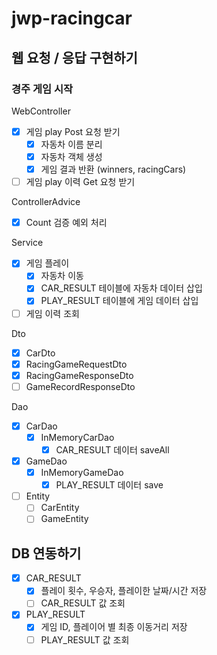 # jwp-racingcar

## 웹 요청 / 응답 구현하기

### 경주 게임 시작
WebController
- [x] 게임 play Post 요청 받기
  - [x] 자동차 이름 분리
  - [x] 자동차 객체 생성
  - [x] 게임 결과 반환 (winners, racingCars)
- [ ] 게임 play 이력 Get 요청 받기

ControllerAdvice
- [x] Count 검증 예외 처리

Service
- [x] 게임 플레이
  - [x] 자동차 이동
  - [x] CAR_RESULT 테이블에 자동차 데이터 삽입
  - [x] PLAY_RESULT 테이블에 게임 데이터 삽입
- [ ] 게임 이력 조회

Dto
- [x] CarDto
- [x] RacingGameRequestDto
- [x] RacingGameResponseDto
- [ ] GameRecordResponseDto

Dao
- [x] CarDao
  - [x] InMemoryCarDao
    - [x] CAR_RESULT 데이터 saveAll
- [x] GameDao
  - [x] InMemoryGameDao
    - [x] PLAY_RESULT 데이터 save
- [ ] Entity
  - [ ] CarEntity
  - [ ] GameEntity 

## DB 연동하기
- [x] CAR_RESULT
  - [x] 플레이 횟수, 우승자, 플레이한 날짜/시간 저장
  - [ ] CAR_RESULT 값 조회
- [x] PLAY_RESULT
  - [x] 게임 ID, 플레이어 별 최종 이동거리 저장
  - [ ] PLAY_RESULT 값 조회
